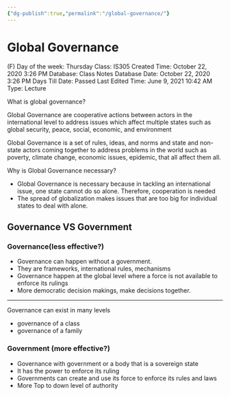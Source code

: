 ```yaml
---
{"dg-publish":true,"permalink":"/global-governance/"}
---
```


# Global Governance

(F) Day of the week: Thursday
Class: IS305
Created Time: October 22, 2020 3:26 PM
Database: Class Notes Database
Date: October 22, 2020 3:26 PM
Days Till Date: Passed
Last Edited Time: June 9, 2021 10:42 AM
Type: Lecture

What is global governance?

Global Governance are cooperative actions between actors in the international level to address issues which affect multiple states such as global security, peace, social, economic, and environment

Global Governance is a set of rules, ideas, and norms and state and non-state actors coming together to address problems in the world such as poverty, climate change, economic issues, epidemic, that all affect them all.

Why is Global Governance necessary?

- Global Governance is necessary because in tackling an international issue, one state cannot do so alone. Therefore, cooperation is needed
- The spread of globalization makes issues that are too big for individual states to deal with alone.

## Governance VS Government

### Governance(less effective?)

- Governance can happen without a government.
- They are frameworks, international rules, mechanisms
- Governance happen at the global level where a force is not available to enforce its rulings
- More democratic decision makings, make decisions together.

---

Governance can exist in many levels

- governance of a class
- governance of a family

### Government (more effective?)

- Governance with government or a body that is a sovereign state
- It has the power to enforce its ruling
- Governments can create and use its force to enforce its rules and laws
- More Top to down level of authority